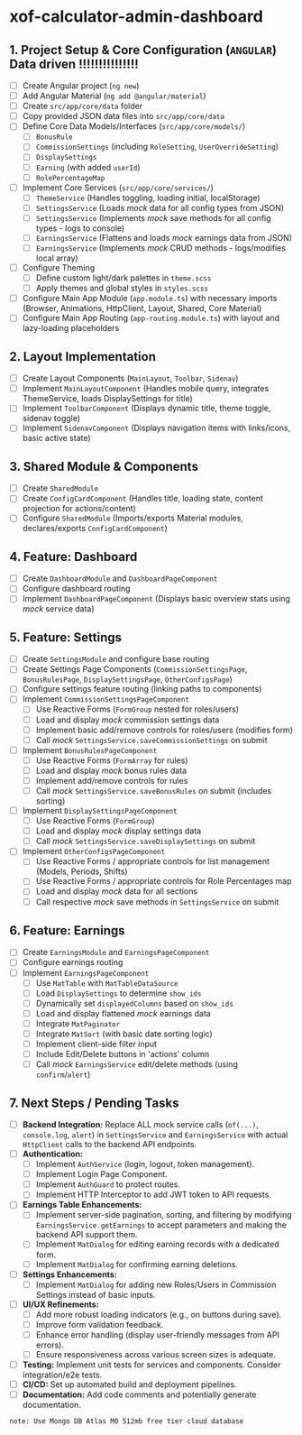 # xof-calculator-admin-dashboard

## 1. Project Setup & Core Configuration (`ANGULAR`) Data driven !!!!!!!!!!!!!!!

- [ ] Create Angular project (`ng new`)
- [ ] Add Angular Material (`ng add @angular/material`)
- [ ] Create `src/app/core/data` folder
- [ ] Copy provided JSON data files into `src/app/core/data`
- [ ] Define Core Data Models/Interfaces (`src/app/core/models/`)
    - [ ] `BonusRule`
    - [ ] `CommissionSettings` (including `RoleSetting`, `UserOverrideSetting`)
    - [ ] `DisplaySettings`
    - [ ] `Earning` (with added `userId`)
    - [ ] `RolePercentageMap`
- [ ] Implement Core Services (`src/app/core/services/`)
    - [ ] `ThemeService` (Handles toggling, loading initial, localStorage)
    - [ ] `SettingsService` (Loads *mock* data for all config types from JSON)
    - [ ] `SettingsService` (Implements *mock* save methods for all config types - logs to console)
    - [ ] `EarningsService` (Flattens and loads *mock* earnings data from JSON)
    - [ ] `EarningsService` (Implements *mock* CRUD methods - logs/modifies local array)
- [ ] Configure Theming
    - [ ] Define custom light/dark palettes in `theme.scss`
    - [ ] Apply themes and global styles in `styles.scss`
- [ ] Configure Main App Module (`app.module.ts`) with necessary imports (Browser, Animations, HttpClient, Layout, Shared, Core Material)
- [ ] Configure Main App Routing (`app-routing.module.ts`) with layout and lazy-loading placeholders

## 2. Layout Implementation

- [ ] Create Layout Components (`MainLayout`, `Toolbar`, `Sidenav`)
- [ ] Implement `MainLayoutComponent` (Handles mobile query, integrates ThemeService, loads DisplaySettings for title)
- [ ] Implement `ToolbarComponent` (Displays dynamic title, theme toggle, sidenav toggle)
- [ ] Implement `SidenavComponent` (Displays navigation items with links/icons, basic active state)

## 3. Shared Module & Components

- [ ] Create `SharedModule`
- [ ] Create `ConfigCardComponent` (Handles title, loading state, content projection for actions/content)
- [ ] Configure `SharedModule` (Imports/exports Material modules, declares/exports `ConfigCardComponent`)

## 4. Feature: Dashboard

- [ ] Create `DashboardModule` and `DashboardPageComponent`
- [ ] Configure dashboard routing
- [ ] Implement `DashboardPageComponent` (Displays basic overview stats using *mock* service data)

## 5. Feature: Settings

- [ ] Create `SettingsModule` and configure base routing
- [ ] Create Settings Page Components (`CommissionSettingsPage`, `BonusRulesPage`, `DisplaySettingsPage`, `OtherConfigsPage`)
- [ ] Configure settings feature routing (linking paths to components)
- [ ] Implement `CommissionSettingsPageComponent`
    - [ ] Use Reactive Forms (`FormGroup` nested for roles/users)
    - [ ] Load and display *mock* commission settings data
    - [ ] Implement basic add/remove controls for roles/users (modifies form)
    - [ ] Call *mock* `SettingsService.saveCommissionSettings` on submit
- [ ] Implement `BonusRulesPageComponent`
    - [ ] Use Reactive Forms (`FormArray` for rules)
    - [ ] Load and display *mock* bonus rules data
    - [ ] Implement add/remove controls for rules
    - [ ] Call *mock* `SettingsService.saveBonusRules` on submit (includes sorting)
- [ ] Implement `DisplaySettingsPageComponent`
    - [ ] Use Reactive Forms (`FormGroup`)
    - [ ] Load and display *mock* display settings data
    - [ ] Call *mock* `SettingsService.saveDisplaySettings` on submit
- [ ] Implement `OtherConfigsPageComponent`
    - [ ] Use Reactive Forms / appropriate controls for list management (Models, Periods, Shifts)
    - [ ] Use Reactive Forms / appropriate controls for Role Percentages map
    - [ ] Load and display *mock* data for all sections
    - [ ] Call respective *mock* save methods in `SettingsService` on submit

## 6. Feature: Earnings

- [ ] Create `EarningsModule` and `EarningsPageComponent`
- [ ] Configure earnings routing
- [ ] Implement `EarningsPageComponent`
    - [ ] Use `MatTable` with `MatTableDataSource`
    - [ ] Load `DisplaySettings` to determine `show_ids`
    - [ ] Dynamically set `displayedColumns` based on `show_ids`
    - [ ] Load and display flattened *mock* earnings data
    - [ ] Integrate `MatPaginator`
    - [ ] Integrate `MatSort` (with basic date sorting logic)
    - [ ] Implement client-side filter input
    - [ ] Include Edit/Delete buttons in 'actions' column
    - [ ] Call *mock* `EarningsService` edit/delete methods (using `confirm`/`alert`)

## 7. Next Steps / Pending Tasks

- [ ] **Backend Integration:** Replace ALL mock service calls (`of(...)`, `console.log`, `alert`) in `SettingsService` and `EarningsService` with actual `HttpClient` calls to the backend API endpoints.
- [ ] **Authentication:**
    - [ ] Implement `AuthService` (login, logout, token management).
    - [ ] Implement Login Page Component.
    - [ ] Implement `AuthGuard` to protect routes.
    - [ ] Implement HTTP Interceptor to add JWT token to API requests.
- [ ] **Earnings Table Enhancements:**
    - [ ] Implement server-side pagination, sorting, and filtering by modifying `EarningsService.getEarnings` to accept parameters and making the backend API support them.
    - [ ] Implement `MatDialog` for editing earning records with a dedicated form.
    - [ ] Implement `MatDialog` for confirming earning deletions.
- [ ] **Settings Enhancements:**
    - [ ] Implement `MatDialog` for adding new Roles/Users in Commission Settings instead of basic inputs.
- [ ] **UI/UX Refinements:**
    - [ ] Add more robust loading indicators (e.g., on buttons during save).
    - [ ] Improve form validation feedback.
    - [ ] Enhance error handling (display user-friendly messages from API errors).
    - [ ] Ensure responsiveness across various screen sizes is adequate.
- [ ] **Testing:** Implement unit tests for services and components. Consider integration/e2e tests.
- [ ] **CI/CD:** Set up automated build and deployment pipelines.
- [ ] **Documentation:** Add code comments and potentially generate documentation.

`note: Use Mongo DB Atlas M0 512mb free tier cloud database`